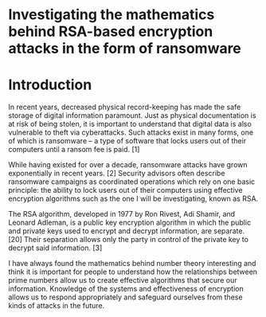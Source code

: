 # Investigating the mathematics behind RSA-based encryption attacks in the form of ransomware
# Introduction
In recent years, decreased physical record-keeping has made the safe storage of digital information paramount. Just as physical documentation is at risk of being stolen, it is important to understand that digital data is also vulnerable to theft via cyberattacks. Such attacks exist in many forms, one of which is ransomware – a type of software that locks users out of their computers until a ransom fee is paid. [1] 

While having existed for over a decade, ransomware attacks have grown exponentially in recent years. [2] Security advisors often describe ransomware campaigns as coordinated operations which rely on one basic principle: the ability to lock users out of their computers using effective encryption algorithms such as the one I will be investigating, known as RSA.

The RSA algorithm, developed in 1977 by Ron Rivest, Adi Shamir, and Leonard Adleman, is a public key encryption algorithm in which the public and private keys used to encrypt and decrypt information, are separate. [20] Their separation allows only the party in control of the private key to decrypt said information. [3]

I have always found the mathematics behind number theory interesting and think it is important for people to understand how the relationships between prime numbers allow us to create effective algorithms that secure our information. Knowledge of the systems and effectiveness of encryption allows us to respond appropriately and safeguard ourselves from these kinds of attacks in the future.
